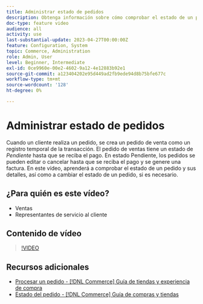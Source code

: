 ```yaml
---
title: Administrar estado de pedidos
description: Obtenga información sobre cómo comprobar el estado de un pedido y sus detalles, y cómo cambiar este estado.
doc-type: feature video
audience: all
activity: use
last-substantial-update: 2023-04-27T00:00:00Z
feature: Configuration, System
topic: Commerce, Administration
role: Admin, User
level: Beginner, Intermediate
exl-id: 0ce9960e-00e2-4602-9a12-4e12883b92e1
source-git-commit: a123404202e95d449ad2fb9ede94d8b75bfe677c
workflow-type: tm+mt
source-wordcount: '128'
ht-degree: 0%

---
```


# Administrar estado de pedidos

Cuando un cliente realiza un pedido, se crea un pedido de venta como un registro temporal de la transacción. El pedido de ventas tiene un estado de _Pendiente_ hasta que se reciba el pago. En estado Pendiente, los pedidos se pueden editar o cancelar hasta que se reciba el pago y se genere una factura. En este vídeo, aprenderá a comprobar el estado de un pedido y sus detalles, así como a cambiar el estado de un pedido, si es necesario.

## ¿Para quién es este vídeo?

- Ventas
- Representantes de servicio al cliente

## Contenido de vídeo

>[!VIDEO](https://video.tv.adobe.com/v/3410796?quality=12&learn=on&captions=spa)

## Recursos adicionales

- [Procesar un pedido - [!DNL Commerce] Guía de tiendas y experiencia de compra](https://experienceleague.adobe.com/docs/commerce-admin/stores-sales/order-management/orders/order-processing.html?lang=es#process-an-order)
- [Estado del pedido - [!DNL Commerce] Guía de compras y tiendas](https://experienceleague.adobe.com/docs/commerce-admin/stores-sales/order-management/orders/order-status.html?lang=es)
